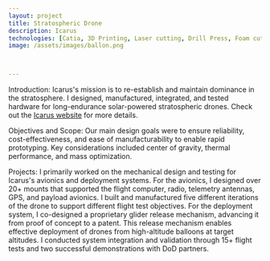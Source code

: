 ```yaml
---
layout: project
title: Stratospheric Drone
description: Icarus
technologies: [Catia, 3D Printing, Laser cutting, Drill Press, Foam cutting, QGroundControl, Python]
image: /assets/images/ballon.png



---
```


Introduction: Icarus's mission is to re-establish and maintain dominance in the stratosphere. I designed, manufactured, integrated, and tested hardware for long-endurance solar-powered stratospheric drones. Check out the [Icarus website](https://www.icarus.one/) for more details.


Objectives and Scope: Our main design goals were to ensure reliability, cost-effectiveness, and ease of manufacturability to enable rapid prototyping. Key considerations included center of gravity, thermal performance, and mass optimization.

Projects: I primarily worked on the mechanical design and testing for Icarus's avionics and deployment systems. For the avionics, I designed over 20+ mounts that supported the flight computer, radio, telemetry antennas, GPS, and payload avionics. I built and manufactured five different iterations of the drone to support different flight test objectives. For the deployment system, I co-designed a proprietary glider release mechanism, advancing it from proof of concept to a patent. This release mechanism enables effective deployment of drones from high-altitude balloons at target altitudes. I conducted system integration and validation through 15+ flight tests and two successful demonstrations with DoD partners. 



